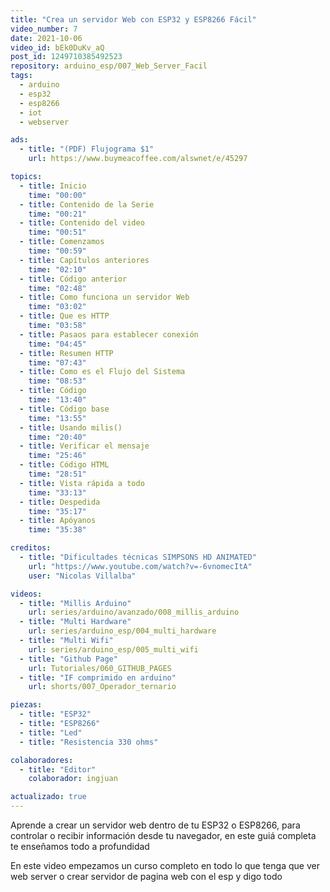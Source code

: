 ```yaml
---
title: "Crea un servidor Web con ESP32 y ESP8266 Fácil"
video_number: 7
date: 2021-10-06
video_id: bEk0DuKv_aQ
post_id: 1249710385492523
repository: arduino_esp/007_Web_Server_Facil
tags:
  - arduino
  - esp32
  - esp8266
  - iot
  - webserver

ads:
  - title: "(PDF) Flujograma $1"
    url: https://www.buymeacoffee.com/alswnet/e/45297

topics:
  - title: Inicio
    time: "00:00"
  - title: Contenido de la Serie
    time: "00:21"
  - title: Contenido del video
    time: "00:51"
  - title: Comenzamos
    time: "00:59"
  - title: Capítulos anteriores
    time: "02:10"
  - title: Código anterior
    time: "02:48"
  - title: Como funciona un servidor Web
    time: "03:02"
  - title: Que es HTTP
    time: "03:58"
  - title: Pasaos para establecer conexión
    time: "04:45"
  - title: Resumen HTTP
    time: "07:43"
  - title: Como es el Flujo del Sistema
    time: "08:53"
  - title: Código
    time: "13:40"
  - title: Código base
    time: "13:55"
  - title: Usando milis()
    time: "20:40"
  - title: Verificar el mensaje
    time: "25:46"
  - title: Código HTML
    time: "28:51"
  - title: Vista rápida a todo
    time: "33:13"
  - title: Despedida
    time: "35:17"
  - title: Apóyanos
    time: "35:38"

creditos:
  - title: "Dificultades técnicas SIMPSONS HD ANIMATED"
    url: "https://www.youtube.com/watch?v=-6vnomecItA"
    user: "Nicolas Villalba"

videos:
  - title: "Millis Arduino"
    url: series/arduino/avanzado/008_millis_arduino
  - title: "Multi Hardware"
    url: series/arduino_esp/004_multi_hardware
  - title: "Multi Wifi"
    url: series/arduino_esp/005_multi_wifi
  - title: "Github Page"
    url: Tutoriales/060_GITHUB_PAGES
  - title: "IF comprimido en arduino"
    url: shorts/007_Operador_ternario

piezas:
  - title: "ESP32"
  - title: "ESP8266"
  - title: "Led"
  - title: "Resistencia 330 ohms"

colaboradores:
  - title: "Editor"
    colaborador: ingjuan

actualizado: true
---
```


Aprende a crear un servidor web dentro de tu ESP32 o ESP8266, para controlar o recibir información desde tu navegador, en este guiá completa te enseñamos todo a profundidad

En este video empezamos un curso completo en todo lo que tenga que ver web server o crear servidor de pagina web con el esp y digo todo
